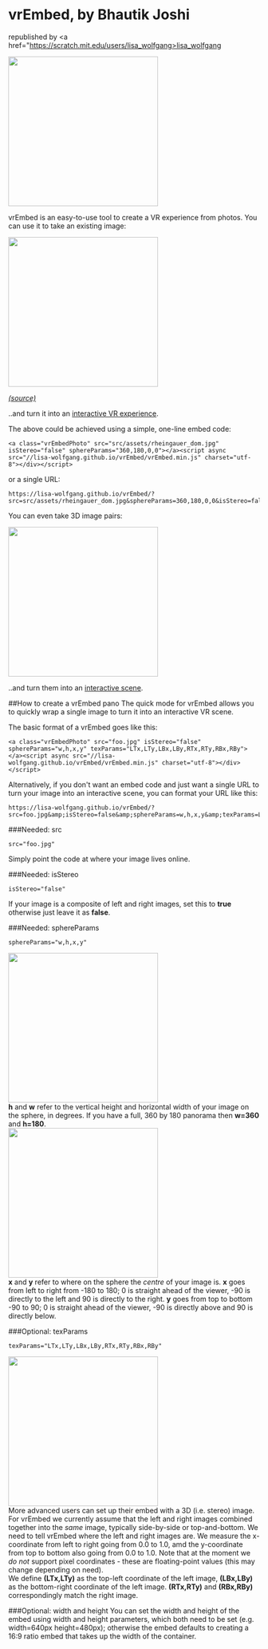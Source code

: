 # vrEmbed, by Bhautik Joshi
republished by <a href="https://scratch.mit.edu/users/lisa_wolfgang>lisa_wolfgang</a>

<img src="src/assets/vrEmbedLogo.png" width="300px">

vrEmbed is an easy-to-use tool to create a VR experience from photos. You can use it to take an existing image:

<img src="src/assets/rheingauer_dom.jpg" width=300px/>

<a href="https://commons.wikimedia.org/wiki/File:Rheingauer_Dom,_Geisenheim,_360_Panorama_(Equirectangular_projection).jpg" target="_blank"><i>(source)</i></a>

..and turn it into an <a href="https://lisa-wolfgang.github.io/vrEmbed/?src=src/assets/rheingauer_dom.jpg&sphereParams=360,180,0,0&isStereo=false">interactive VR experience</a>.

The above could be achieved using a simple, one-line embed code:
```
<a class="vrEmbedPhoto" src="src/assets/rheingauer_dom.jpg" isStereo="false" sphereParams="360,180,0,0"></a><script async src="//lisa-wolfgang.github.io/vrEmbed/vrEmbed.min.js" charset="utf-8"></div></script>
```

or a single URL:
```
https://lisa-wolfgang.github.io/vrEmbed/?src=src/assets/rheingauer_dom.jpg&sphereParams=360,180,0,0&isStereo=false
```

You can even take 3D image pairs:

<img src="src/assets/stereograph_b.jpg" width=300px/>

..and turn them into an <a href="https://lisa-wolfgang.github.io/vrEmbed/?src=src/assets/stereograph_b.jpg&sphereParams=90,90,0,0&isStereo=true&texParams=.0,.0,.5,1.,.5,.0,1.,1.">interactive scene</a>.


##How to create a vrEmbed pano
The quick mode for vrEmbed allows you to quickly wrap a single image to turn it into an interactive VR scene.

The basic format of a vrEmbed goes like this:
```
<a class="vrEmbedPhoto" src="foo.jpg" isStereo="false" sphereParams="w,h,x,y" texParams="LTx,LTy,LBx,LBy,RTx,RTy,RBx,RBy"></a><script async src="//lisa-wolfgang.github.io/vrEmbed/vrEmbed.min.js" charset="utf-8"></div></script>
```

Alternatively, if you don't want an embed code and just want a single URL to turn your image into an interactive scene, you can format your URL like this:
```
https://lisa-wolfgang.github.io/vrEmbed/?src=foo.jpg&amp;isStereo=false&amp;sphereParams=w,h,x,y&amp;texParams=LTx,LTy,LBx,LBy,RTx,RTy,RBx,RBy
```

###Needed: src
```
src="foo.jpg"
```
Simply point the code at where your image lives online.

###Needed: isStereo
```
isStereo="false"
```
If your image is a composite of left and right images, set this to <b>true</b> otherwise just leave it as <b>false</b>.

###Needed: sphereParams
```
sphereParams="w,h,x,y"
```
<div class="figure"><img src="src/assets/image_size.png" width=300px/></div>
<b>h</b> and <b>w</b> refer to the vertical height and horizontal width of your image on the sphere, in degrees. If you have a full, 360 by 180 panorama then <b>w=360</b> and <b>h=180</b>.
<div class="figure"><img src="src/assets/image_location.png" width=300px/></div>
<b>x</b> and <b>y</b> refer to where on the sphere the <i>centre</i> of your image is. <b>x</b> goes from left to right from -180 to 180; 0 is straight ahead of the viewer, -90 is directly to the left and 90 is directly to the right. <b>y</b> goes from top to bottom -90 to 90; 0 is straight ahead of the viewer, -90 is directly above and 90 is directly below.

###Optional: texParams
```
texParams="LTx,LTy,LBx,LBy,RTx,RTy,RBx,RBy"
```
<div class="figure"><img src="src/assets/stereo_image_coords.png" width=300px/></div>
More advanced users can set up their embed with a 3D (i.e. stereo) image. For vrEmbed we currently assume that the left and right images combined together into the <i>same</i> image, typically side-by-side or top-and-bottom. We need to tell vrEmbed where the left and right images are. We measure the x-coordinate from left to right going from 0.0 to 1.0, amd the y-coordinate from top to bottom also going from 0.0 to 1.0. Note that at the moment we <i>do not</i> support pixel coordinates - these are floating-point values (this may change depending on need).<br/>
We define <b>(LTx,LTy)</b> as the top-left coordinate of the left image, <b>(LBx,LBy)</b> as the bottom-right coordinate of the left image.  <b>(RTx,RTy)</b> and <b>(RBx,RBy)</b> correspondingly match the right image.

###Optional: width and height
You can set the width and height of the embed using width and height parameters, which both need to be set (e.g. width=640px height=480px); otherwise the embed defaults to creating a 16:9 ratio embed that takes up the width of the container.
